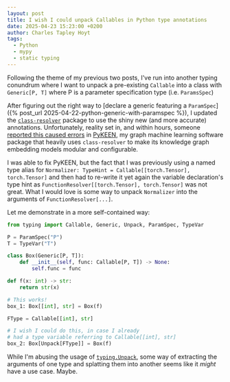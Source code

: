 ```yaml
---
layout: post
title: I wish I could unpack Callables in Python type annotations
date: 2025-04-23 15:23:00 +0200
author: Charles Tapley Hoyt
tags:
  - Python
  - mypy
  - static typing
---
```


Following the theme of my previous two posts, I've run into another typing
conundrum where I want to unpack a pre-existing `Callable` into a class with
`Generic[P, T]` where P is a parameter specification type (i.e. `ParamsSpec`)

After figuring out the right way to [declare a generic featuring a
`ParamSpec`]({% post_url 2025-04-22-python-generic-with-paramspec %}), I updated
the [`class-resolver`](https://github.com/cthoyt/class-resolver) package to use
the shiny new (and more accurate) annotations. Unfortunately, reality set in,
and within hours, someone
[reported this caused errors](https://github.com/pykeen/pykeen/issues/1539) in
[PyKEEN](https://github.com/pykeen/pykeen), my graph machine learning software
package that heavily uses `class-resolver` to make its knowledge graph embedding
models modular and configurable.

I was able to fix PyKEEN, but the fact that I was previously using a named type
alias for `Normalizer: TypeHint = Callable[[torch.Tensor], torch.Tensor]` and
then had to re-write it yet again the variable declaration's type hint as
`FunctionResolver[[torch.Tensor], torch.Tensor]` was not great. What I would
love is some way to unpack `Normalizer` into the arguments of
`FunctionResolver[...]`.

Let me demonstrate in a more self-contained way:

```python
from typing import Callable, Generic, Unpack, ParamSpec, TypeVar

P = ParamSpec("P")
T = TypeVar("T")

class Box(Generic[P, T]):
    def __init__(self, func: Callable[P, T]) -> None:
        self.func = func

def f(x: int) -> str:
    return str(x)

# This works!
box_1: Box[[int], str] = Box(f)

FType = Callable[[int], str]

# I wish I could do this, in case I already
# had a type variable referring to Callable[[int], str]
box_2: Box[Unpack[FType]] = Box(f)
```

While I'm abusing the usage of
[`typing.Unpack`](https://docs.python.org/3/library/typing.html#typing.Unpack),
some way of extracting the arguments of one type and splatting them into another
seems like it _might_ have a use case. Maybe.
